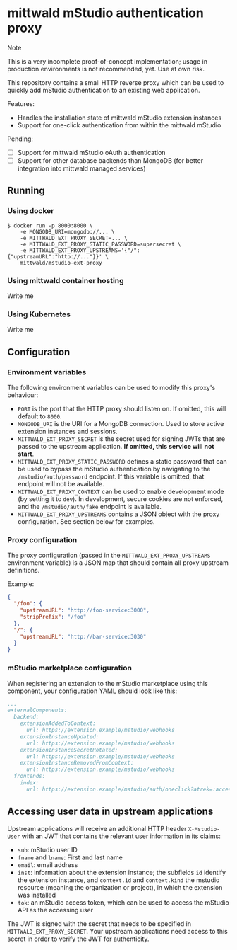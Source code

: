 # mittwald mStudio authentication proxy

> [!NOTE]
> This is a very incomplete proof-of-concept implementation; usage in production environments is not recommended, yet. Use at own risk.

This repository contains a small HTTP reverse proxy which can be used to quickly add mStudio authentication to an existing web application.

Features:

- Handles the installation state of mittwald mStudio extension instances
- Support for one-click authentication from within the mittwald mStudio

Pending:

- [ ] Support for mittwald mStudio oAuth authentication
- [ ] Support for other database backends than MongoDB (for better integration into mittwald managed services)

## Running

### Using docker

```
$ docker run -p 8000:8000 \
    -e MONGODB_URI=mongodb://... \
    -e MITTWALD_EXT_PROXY_SECRET=... \
    -e MITTWALD_EXT_PROXY_STATIC_PASSWORD=supersecret \
    -e MITTWALD_EXT_PROXY_UPSTREAMS='{"/":{"upstreamURL":"http://..."}}' \
    mittwald/mstudio-ext-proxy
```

### Using mittwald container hosting

Write me

### Using Kubernetes

Write me

## Configuration

### Environment variables

The following environment variables can be used to modify this proxy's behaviour:

- `PORT` is the port that the HTTP proxy should listen on. If omitted, this will default to `8000`.
- `MONGODB_URI` is the URI for a MongoDB connection. Used to store active extension instances and sessions.
- `MITTWALD_EXT_PROXY_SECRET` is the secret used for signing JWTs that are passed to the upstream application. **If omitted, this service will not start**.
- `MITTWALD_EXT_PROXY_STATIC_PASSWORD` defines a static password that can be used to bypass the mStudio authentication by navigating to the `/mstudio/auth/password` endpoint. If this variable is omitted, that endpoint will not be available.
- `MITTWALD_EXT_PROXY_CONTEXT` can be used to enable development mode (by setting it to `dev`). In development, secure cookies are not enforced, and the `/mstudio/auth/fake` endpoint is available.
- `MITTWALD_EXT_PROXY_UPSTREAMS` contains a JSON object with the proxy configuration. See section below for examples.

### Proxy configuration

The proxy configuration (passed in the `MITTWALD_EXT_PROXY_UPSTREAMS` environment variable) is a JSON map that should contain all proxy upstream definitions.

Example:

```json
{
  "/foo": {
    "upstreamURL": "http://foo-service:3000",
    "stripPrefix": "/foo"
  },
  "/": {
    "upstreamURL": "http://bar-service:3030"
  }
}
```

### mStudio marketplace configuration

When registering an extension to the mStudio marketplace using this component, your configuration YAML should look like this:

```yaml
...
externalComponents:
  backend:
    extensionAddedToContext:
      url: https://extension.example/mstudio/webhooks
    extensionInstanceUpdated:
      url: https://extension.example/mstudio/webhooks
    extensionInstanceSecretRotated:
      url: https://extension.example/mstudio/webhooks
    extensionInstanceRemovedFromContext:
      url: https://extension.example/mstudio/webhooks
  frontends:
    index:
      url: https://extension.example/mstudio/auth/oneclick?atrek=:accessTokenRetrievalKey&userId=:userId&instanceID=:extensionInstanceId

```

## Accessing user data in upstream applications

Upstream applications will receive an additional HTTP header `X-Mstudio-User` with an JWT that contains the relevant user information in its claims:

- `sub`: mStudio user ID
- `fname` and `lname`: First and last name
- `email`: email address
- `inst`: information about the extension instance; the subfields `id` identify the extension instance, and `context.id` and `context.kind` the mstudio resource (meaning the organization or project), in which the extension was installed
- `tok`: an mStudio access token, which can be used to access the mStudio API as the accessing user

The JWT is signed with the secret that needs to be specified in `MITTWALD_EXT_PROXY_SECRET`. Your upstream applications need access to this secret in order to verify the JWT for authenticity.
